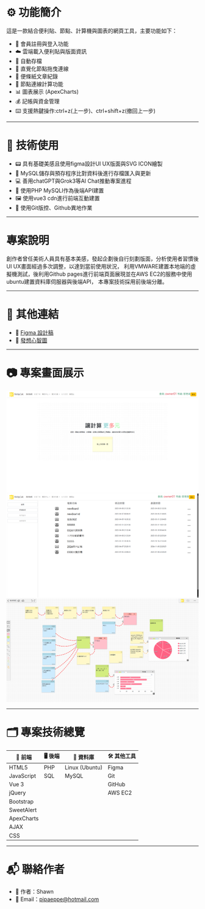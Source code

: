 # ⚙️ 功能簡介

這是一款結合便利貼、節點、計算機與圖表的網頁工具，主要功能如下：

- 📝 會員註冊與登入功能  
- ☁️ 雲端載入便利貼與版面資訊
- 💾 自動存檔
- 🔗 直覺化節點拖曳連線
- 🧾 便條紙文章紀錄  
- 🧮 節點連線計算功能  
- 📊 圖表展示 (ApexCharts)  
- 💰 記帳與資金管理
- ⌨️ 支援熱鍵操作:ctrl+z(上一步)、ctrl+shift+z(撤回上一步)

---

# 🧰 技術使用

- 📟 具有基礎美感且使用figma設計UI UX版面與SVG ICON繪製
- 🐬 MySQL儲存與預存程序比對資料後進行存檔匯入與更新
- 💻 善用chatGPT與Grok3等AI Chat推動專案進程
- 🔀 使用PHP MySQLI作為後端API建置
- 🖼️ 使用vue3 cdn進行前端互動建置
- 📂 使用Git版控、Github異地作業

---

# 專案說明

創作者曾任美術人員具有基本美感，發起企劃後自行刻劃版面，分析使用者習慣後UI UX畫面經過多次調整，以達到當前使用狀況，
利用VMWARE建置本地端的虛擬機測試，後利用Github pages進行前端頁面展現並在AWS EC2的服務中使用ubuntu建置資料庫伺服器與後端API，
本專案技術採用前後端分離。


---

# 🔗 其他連結

- 🎨 [Figma 設計稿](https://www.figma.com/design/06pza9HIq9AiYhsaWd2IAy/%E4%BE%BF%E5%88%A9%E8%B2%BC%E8%A8%88%E7%AE%97%E6%A9%9F?node-id=22-16&m=dev&t=o2I7e6h9DV6knzuh-1)
- 🧠 [發想心智圖](https://gitmind.com/app/docs/md08bsq9)

---

# 📷 專案畫面展示



![圖片預留](./ShowImg/Screenshot3.png)
![圖片預留](./ShowImg/Screenshot2.png)
![圖片預留](./ShowImg/Screenshot1.png)
<!-- 若使用本地圖片可改為 ./images/filename.png，需與 Markdown 同目錄 -->



---

# 🗂️ 專案技術總覽

| 🔧 前端 | 🖥️ 後端 | 💾 資料庫 | 🛠️ 其他工具 |
|-------------|---------------|------------|----------------|
| HTML5       | PHP           | Linux (Ubuntu) | Figma         |
| JavaScript  | SQL           | MySQL         | Git            |
| Vue 3       |               |               | GitHub         |
| jQuery      |               |               | AWS EC2        |
| Bootstrap   |               |               |                |
| SweetAlert  |               |               |                |
| ApexCharts  |               |               |                |
| AJAX        |               |               |                |
| CSS         |               |               |                |

---

# 📬 聯絡作者

- 👤 作者：Shawn  
- 📧 Email：pipaeppe@hotmail.com  
